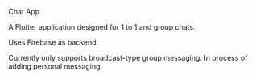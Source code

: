 Chat App

A Flutter application designed for 1 to 1 and group chats.

Uses Firebase as backend.

Currently only supports broadcast-type group messaging.
In process of adding personal messaging. 